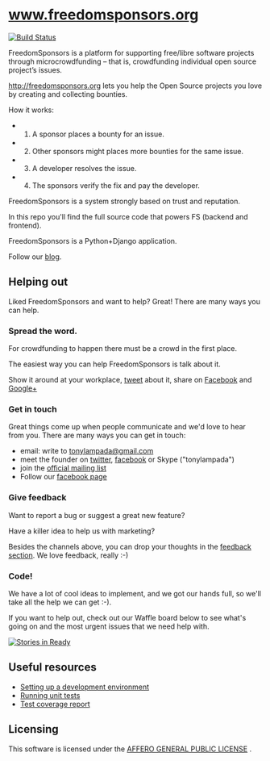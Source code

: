 www.freedomsponsors.org 
=======================

[![Build Status](https://jenkins.freedomsponsors.org/buildStatus/icon?job=FreedomSponsors)](http://jenkins.freedomsponsors.org/job/FreedomSponsors/)


FreedomSponsors is a platform for supporting free/libre software projects through microcrowdfunding – that is, crowdfunding individual open source project’s issues.

http://freedomsponsors.org lets you help the Open Source projects you love by creating and collecting bounties.

How it works:

* 1) A sponsor places a bounty for an issue.
* 2) Other sponsors might places more bounties for the same issue.
* 3) A developer resolves the issue.
* 4) The sponsors verify the fix and pay the developer.

FreedomSponsors is a system strongly based on trust and reputation.

In this repo you'll find the full source code that powers FS (backend and frontend).

FreedomSponsors is a Python+Django application.

Follow our [blog](http://blog.freedomsponsors.org/).

## Helping out

Liked FreedomSponsors and want to help? Great! There are many ways you can help.

### Spread the word.

For crowdfunding to happen there must be a crowd in the first place.

The easiest way you can help FreedomSponsors is talk about it. 

Show it around at your workplace, [tweet](https://twitter.com/intent/tweet?url=http://www.freedomsponsors.org&text=Check%20this%20out!%20%23FreedomSponsors%20-%20crowdfunding%20Free%20Software,%20one%20issue%20at%20a%20time.) about it, share on [Facebook](https://www.facebook.com/sharer/sharer.php?u=http%3A%2F%2Fwww.freedomsponsors.org) and [Google+](https://plus.google.com/share?url=http%3A%2F%2Fwww.freedomsponsors.org)

### Get in touch

Great things come up when people communicate and we'd love to hear from you. 
There are many ways you can get in touch:
- email: write to tonylampada@gmail.com
- meet the founder on [twitter](twitter.com/tonylampada), [facebook](https://www.facebook.com/tonylampada) or Skype ("tonylampada")
- join the [official mailing list](https://groups.google.com/forum/?hl=en#!forum/freedomsponsors)
- Follow our [facebook page](https://www.facebook.com/freedomsponsors)

### Give feedback

Want to report a bug or suggest a great new feature?

Have a killer idea to help us with marketing?

Besides the channels above, you can drop your thoughts in the [feedback section](http://www.freedomsponsors.org/core/feedback).
We love feedback, really :-)

### Code!

We have a lot of cool ideas to implement, and we got our hands full, so we'll take all the help we can get :-).

If you want to help out, check out our Waffle board below to see what's going on and the most urgent issues that we need help with. 

[![Stories in Ready](https://badge.waffle.io/freedomsponsors/www.freedomsponsors.org.png)](http://waffle.io/freedomsponsors/www.freedomsponsors.org)

## Useful resources

* [Setting up a development environment](http://github.com/freedomsponsors/www.freedomsponsors.org/blob/master/doc/setup.md)
* [Running unit tests](http://github.com/freedomsponsors/www.freedomsponsors.org/blob/master/doc/testing.md)
* [Test coverage report](http://freedomsponsors.github.com/www.freedomsponsors.org/coverage_html_report/)

## Licensing

This software is licensed under the [AFFERO GENERAL PUBLIC LICENSE](http://www.gnu.org/licenses/agpl-3.0.html)
.
